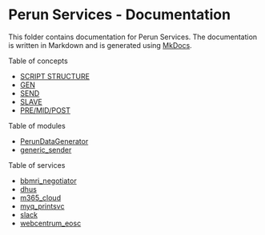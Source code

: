 # Perun Services - Documentation

This folder contains documentation for Perun Services. The documentation is written in Markdown and is generated
using [MkDocs](https://www.mkdocs.org/).

Table of concepts

- [SCRIPT STRUCTURE](concepts/script-structure.md)
- [GEN](concepts/gen.md)
- [SEND](concepts/send.md)
- [SLAVE](concepts/slave.md)
- [PRE/MID/POST](concepts/pre-mid-post.md)

Table of modules

- [PerunDataGenerator](modules/PerunDataGenerator.md)
- [generic_sender](modules/generic_sender.md)

Table of services

- [bbmri_negotiator](services/bbmri_negotiator.md)
- [dhus](services/dhus.md)
- [m365_cloud](services/m365_cloud.md)
- [myq_printsvc](services/myq_printsvc.md)
- [slack](services/slack.md)
- [webcentrum_eosc](services/webcentrum_eosc.md)
